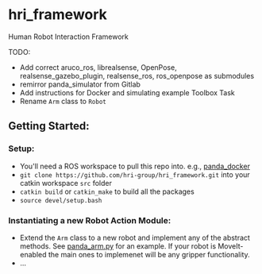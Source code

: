 # hri_framework
Human Robot Interaction Framework

TODO:
- Add correct aruco_ros, librealsense, OpenPose, realsense_gazebo_plugin, realsense_ros, ros_openpose as submodules
- remirror panda_simulator from Gitlab
- Add instructions for Docker and simulating example Toolbox Task
- Rename `Arm` class to `Robot`

## Getting Started:

### Setup:
- You'll need a ROS workspace to pull this repo into. e.g., [panda_docker](https://github.com/hri-group/panda_docker.git)
- `git clone https://github.com/hri-group/hri_framework.git` into your catkin workspace `src` folder
- `catkin build` or `catkin_make` to build all the packages
- `source devel/setup.bash`

### Instantiating a new Robot Action Module:
- Extend the `Arm` class to a new robot and implement any of the abstract methods. See [panda_arm.py](https://github.com/hri-group/hri_framework/blob/master/hrca_action/src/hrca_action/panda_arm.py) for an example. If your robot is MoveIt-enabled the main ones to implemenet will be any gripper functionality.
- ...
